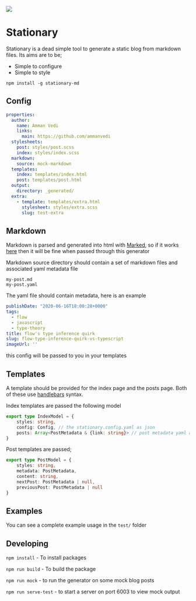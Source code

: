 <img src="https://badge.fury.io/js/stationary-md.svg" />

# Stationary

Stationary is a dead simple tool to generate a static blog from markdown files. Its aims are to be;
- Simple to configure
- Simple to style

`npm install -g stationary-md`

## Config

```yaml
properties:
  author:
    name: Amman Vedi
    links:
      main: https://github.com/ammanvedi
  stylesheets:
    post: styles/post.scss
    index: styles/index.scss
  markdown:
    source: mock-markdown
  templates:
    index: templates/index.html
    post: templates/post.html
  output:
    directory: _generated/
  extra:
    - template: templates/extra.html
      stylesheet: styles/extra.scss
      slug: test-extra
```

## Markdown
Markdown is parsed and generated into html with [Marked](https://www.npmjs.com/package/marked), so if it works [here](https://marked.js.org/demo/) then it will be fine when passed through this generator

Markdown source directory should contain a set of markdown files and associated yaml metadata file

```text
my-post.md
my-post.yaml
```

The yaml file should contain metadata, here is an example

```yaml
publishDate: "2020-06-16T18:00:28+0000"
tags:
  - flow
  - javascript
  - type-theory
title: flow's type inference quirk
slug: flow-type-inference-quirk-vs-typescript
imageUrl: ''
```
this config will be passed to you in your templates

## Templates
A template should be provided for the index page and the posts page. Both of these use [handlebars](https://github.blog/2020-04-15-npm-has-joined-github/) syntax. 

Index templates are passed the following model

```typescript
export type IndexModel = {
    styles: string,
    config: Config, // the stationary.config.yaml as json
    posts: Array<PostMetadata & {link: string}> // post metadata yaml as json
}
```

Post templates are passed;

```typescript
export type PostModel = {
    styles: string,
    metadata: PostMetadata,
    content: string,
    nextPost: PostMetadata | null,
    previousPost: PostMetadata | null
}
```

## Examples

You can see a complete example usage in the `test/` folder

## Developing

`npm install` - To install packages

`npm run build` - To build the package

`npm run mock` - to run the generator on some mock blog posts

`npm run serve-test` - to start a server on port 6003 to view mock output